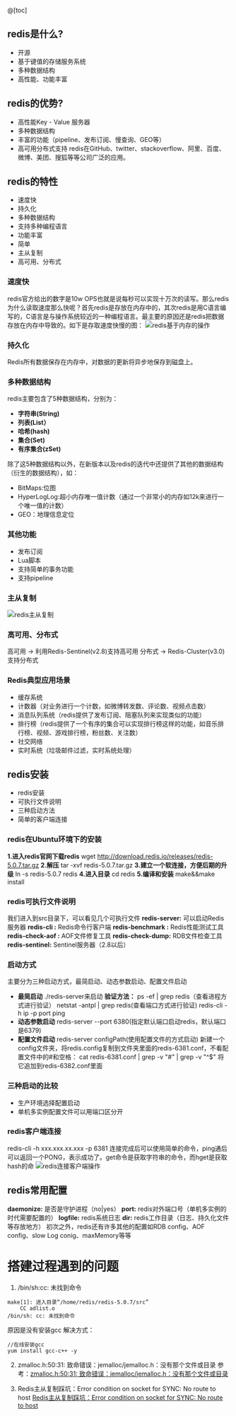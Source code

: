 @[toc]

## redis是什么?

- 开源
- 基于键值的存储服务系统
- 多种数据结构
- 高性能、功能丰富

## redis的优势?

- 高性能Key - Value 服务器
- 多种数据结构
- 丰富的功能（pipeline、发布订阅、慢查询、GEO等）
- 高可用分布式支持 redis在GitHub、twitter、stackoverflow、阿里、百度、微博、美团、搜狐等等公司广泛的应用。

## redis的特性

- 速度快
- 持久化
- 多种数据结构
- 支持多种编程语言
- 功能丰富
- 简单
- 主从复制
- 高可用、分布式

### 速度快

redis官方给出的数字是10w
OPS也就是说每秒可以实现十万次的读写。那么redis为什么读取速度那么快呢？首先redis是存放在内存中的，其次redis是用C语言编写的，C语言是与操作系统较近的一种编程语言。最主要的原因还是redis把数据存放在内存中导致的。如下是存取速度快慢的图：
![redis基于内存的操作](./images/3_1_redis基于内存的操作.jpg)

### 持久化

Redis所有数据保存在内存中，对数据的更新将异步地保存到磁盘上。

### 多种数据结构

redis主要包含了5种数据结构，分别为：

- **字符串(String)**
- **列表(List）**
- **哈希(hash)**
- **集合(Set)**
- **有序集合(zSet)**

除了这5种数据结构以外，在新版本以及redis的迭代中还提供了其他的数据结构（衍生的数据结构），如：

- BitMaps:位图
- HyperLogLog:超小内存唯一值计数（通过一个非常小的内存如12k来进行一个唯一值的计数）
- GEO：地理信息定位

### 其他功能

- 发布订阅
- Lua脚本
- 支持简单的事务功能
- 支持pipeline

### 主从复制

![redis主从复制](./images/3_2_redis主从复制.jpg)

### 高可用、分布式

高可用 ->   利用Redis-Sentinel(v2.8)支持高可用 分布式 ->   Redis-Cluster(v3.0)支持分布式

### Redis典型应用场景

- 缓存系统
- 计数器（对业务进行一个计数，如微博转发数、评论数、视频点击数）
- 消息队列系统（redis提供了发布订阅、阻塞队列来实现类似的功能）
- 排行榜（redis提供了一个有序的集合可以实现排行榜这样的功能，如音乐排行榜、视频、游戏排行榜，粉丝数、关注数）
- 社交网络
- 实时系统（垃圾邮件过滤，实时系统处理）

## redis安装

- redis安装
- 可执行文件说明
- 三种启动方法
- 简单的客户端连接

### redis在Ubuntu环境下的安装

**1.进入redis官网下载redis**
wget http://download.redis.io/releases/redis-5.0.7.tar.gz
**2.解压**
tar -xvf redis-5.0.7.tar.gz
**3.建立一个软连接，方便后期的升级**
ln -s redis-5.0.7 redis
**4.进入目录**
cd redis
**5.编译和安装**
make&&make install

### redis可执行文件说明

我们进入到src目录下，可以看见几个可执行文件
**redis-server:**  可以启动Redis服务器
**redis-cli :**   Redis命令行客户端
**redis-benchmark :**   Redis性能测试工具
**redis-check-aof :**  AOF文件修复工具
**redis-check-dump:** RDB文件检查工具
**redis-sentinel:** Sentinel服务器（2.8以后）

### 启动方式

主要分为三种启动方式，最简启动、动态参数启动、配置文件启动

- **最简启动**
  ./redis-server来启动
  **验证方法：**
  ps -ef | grep redis（查看进程方式进行验证） netstat -antpl | grep redis(查看端口方式进行验证)
  redis-cli -h ip -p port ping
- **动态参数启动**
  redis-server --port 6380(指定默认端口启动redis，默认端口是6379)
- **配置文件启动**
  redis-server configPath(使用配置文件的方式启动)
  新建一个config文件夹，将redis.config复制到文件夹里面的redis-6381.conf，不看配置文件中的#和空格： cat redis-6381.conf | grep -v "#" | grep -v "^$"
  将它追加到redis-6382.conf里面

### 三种启动的比较

- 生产环境选择配置启动
- 单机多实例配置文件可以用端口区分开

### redis客户端连接

redis-cli -h xxx.xxx.xx.xxx -p 6381 连接完成后可以使用简单的命令，ping通后可以返回一个PONG，表示成功了。get命令是获取字符串的命令，而hget是获取hash的命
![redis连接客户端操作](./images/3_3_redis连接客户端操作.jpg)

## redis常用配置

**daemonize:**  是否是守护进程（no|yes）
**port:** redis对外端口号（单机多实例的时代需要配置的）
**logfile:** redis系统日志
**dir:** redis工作目录（日志、持久化文件等存放地方） 初次之外，redis还有许多其他的配置如RDB config、AOF config、slow Log conig、maxMemory等等

# 搭建过程遇到的问题

1. /bin/sh:cc: 未找到命令

```
make[1]: 进入目录“/home/redis/redis-5.0.7/src”
    CC adlist.o
/bin/sh: cc: 未找到命令
```

原因是没有安装gcc 解决方式：

```
//在线安装gcc
yum install gcc-c++ -y
```

2. zmalloc.h:50:31: 致命错误：jemalloc/jemalloc.h：没有那个文件或目录
   参考：[zmalloc.h:50:31: 致命错误：jemalloc/jemalloc.h：没有那个文件或目录](https://blog.csdn.net/gwd1154978352/article/details/74784368)

3. Redis主从复制踩坑：Error condition on socket for SYNC: No route to host
   [Redis主从复制踩坑：Error condition on socket for SYNC: No route to host](https://blog.csdn.net/qq_41432730/article/details/121585753)